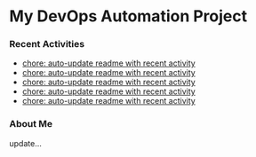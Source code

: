 # My DevOps Automation Project

### Recent Activities
<!-- activity:START -->
- [chore: auto-update readme with recent activity](https://github.com/kaigiii/mybowling-app/commit/1967557108f3288576a637bcc8952378870cd4fe)
- [chore: auto-update readme with recent activity](https://github.com/kaigiii/mybowling-app/commit/81f9047611a610efb56e93971180655f1eaf72ad)
- [chore: auto-update readme with recent activity](https://github.com/kaigiii/mybowling-app/commit/8740685bd0cc88a4a65f108cf079752d6f0f30b8)
- [chore: auto-update readme with recent activity](https://github.com/kaigiii/mybowling-app/commit/34d8ea4e97ec3a1a80de31cae2591776a6aa7002)
- [chore: auto-update readme with recent activity](https://github.com/kaigiii/mybowling-app/commit/53303e778c26581d209ec8f926fe8287221139a7)
<!-- activity:END -->

### About Me
<!-- MYLINKS:START -->
<!-- MYLINKS:END -->

update...
